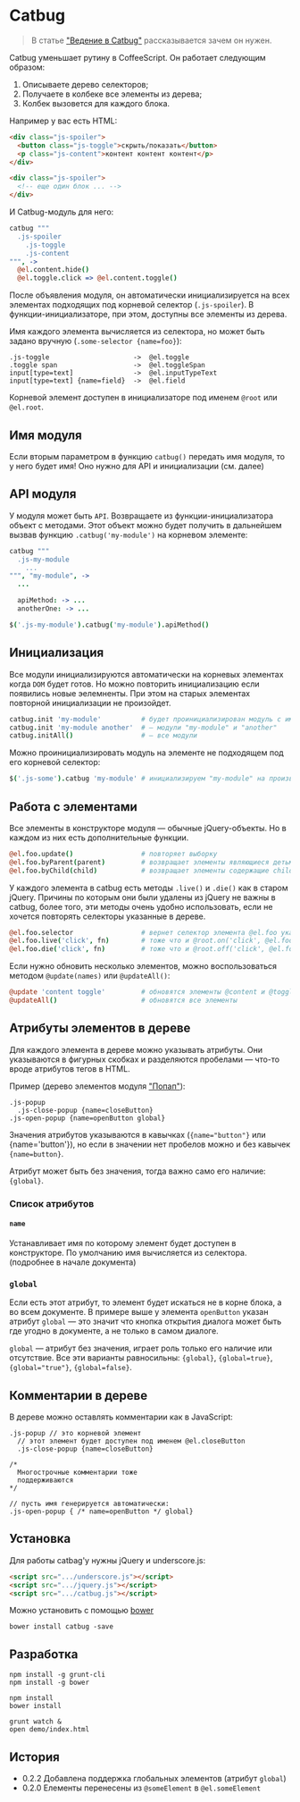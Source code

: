 # Catbug

> В статье
["Ведение в Catbug"](http://pozadi.github.io/2013/05/23/introduction-to-catbug.html)
рассказывается зачем он нужен.

Catbug уменьшает рутину в CoffeeScript. Он работает следующим образом:

  1. Описываете дерево селекторов;
  2. Получаете в колбеке все элементы из дерева;
  3. Колбек вызовется для каждого блока.

Например у вас есть HTML:

```html
<div class="js-spoiler">
  <button class="js-toggle">скрыть/показать</button>
  <p class="js-content">контент контент контент</p>
</div>

<div class="js-spoiler">
  <!-- еще один блок ... -->
</div>
```

И Catbug-модуль для него:

```coffee
catbug """
  .js-spoiler
    .js-toggle
    .js-content
""", ->
  @el.content.hide()
  @el.toggle.click => @el.content.toggle()
```

После объявления модуля, он автоматически инициализируется на всех элементах
подходящих под корневой селектор (`.js-spoiler`). В функции-инициализаторе,
при этом, доступны все элементы из дерева.

Имя каждого элемента вычисляется из селектора, но может быть задано вручную
(`.some-selector {name=foo}`):

    .js-toggle                     ->  @el.toggle
    .toggle span                   ->  @el.toggleSpan
    input[type=text]               ->  @el.inputTypeText
    input[type=text] {name=field}  ->  @el.field

Корневой элемент доступен в инициализаторе под именем `@root` или `@el.root`.


## Имя модуля

Если вторым параметром в функцию `catbug()` передать имя модуля, то у него
будет имя! Оно нужно для API и инициализации (см. далее)


## API модуля

У модуля может быть `API`. Возвращаете из функции-инициализатора объект
с методами. Этот объект можно будет получить в дальнейшем вызвав функцию
`.catbug('my-module')` на корневом элементе:

```coffee
catbug """
  .js-my-module
    ...
""", "my-module", ->
  ...

  apiMethod: -> ...
  anotherOne: -> ...

$('.js-my-module').catbug('my-module').apiMethod()
```

## Инициализация

Все модули инициализируются автоматически на корневых элементах когда `DOM`
будет готов. Но можно повторить инициализацию если появились новые эелемненты.
При этом на старых элементах повторной инициализации не произойдет.

```coffee
catbug.init 'my-module'          # будет проинициализирован модуль с именем "my-module"
catbug.init 'my-module another'  # — модули "my-module" и "another"
catbug.initAll()                 # — все модули
```

Можно проинициализировать модуль на элементе не подходящем под его
корневой селектор:

```coffee
$('.js-some').catbug 'my-module' # инициализируем "my-module" на произвольном элементе
```


## Работа с элементами

Все элементы в конструкторе модуля — обычные jQuery-объекты. Но в каждом из них
есть дополнительные функции.

```coffee
@el.foo.update()                 # повторяет выборку
@el.foo.byParent(parent)         # возвращает элементы являющиеся детьми parent
@el.foo.byChild(child)           # возвращает элементы содержащие child
```

У каждого элемента в catbug есть методы `.live()` и `.die()` как в старом
jQuery. Причины по которым они были удалены из jQuery не важны в catbug,
более того, эти методы очень удобно использовать, если не хочется повторять
селекторы указанные в дереве.

```coffee
@el.foo.selector                 # вернет селектор элемента @el.foo указанный в дереве
@el.foo.live('click', fn)        # тоже что и @root.on('click', @el.foo.selector, fn)
@el.foo.die('click', fn)         # тоже что и @root.off('click', @el.foo.selector, fn)
```

Если нужно обновить несколько элементов, можно
воспользоваться методом `@update(names)` или `@updateAll()`:

```coffee
@update 'content toggle'         # обновятся элементы @content и @toggle
@updateAll()                     # обновятся все элементы
```


## Атрибуты элементов в дереве

Для каждого элемента в дереве можно указывать атрибуты.
Они указываются в фигурных скобках и разделяются пробелами —
что-то вроде атрибутов тегов в HTML.


Пример (дерево элементов модуля ["Попап"](https://github.com/pozadi/catbug/blob/master/demo/popup.html)):

    .js-popup
      .js-close-popup {name=closeButton}
    .js-open-popup {name=openButton global}

Значения атрибутов указываются в кавычках (`{name="button"}` или {name='button'}),
но если в значении нет пробелов можно и без кавычек `{name=button}`.

Атрибут может быть без значения, тогда важно само его наличие: `{global}`.

### Список атрибутов

#### `name`

Устанавливает имя по которому элемент будет доступен в конструкторе.
По умолчанию имя вычисляется из селектора. (подробнее в начале документа)

### `global`

Если есть этот атрибут, то элемент будет искаться не в корне блока, а во всем документе.
В примере выше у элемента `openButton` указан атрибут `global`
— это значит что кнопка открытия
диалога может быть где угодно в документе, а не только в самом диалоге.

`global` — атрибут без значения, играет роль только его наличие или отсутствие.
Все эти варианты равносильны: `{global}`, `{global=true}`, `{global="true"}`, `{global=false}`.



## Комментарии в дереве

В дереве можно оставлять комментарии как в JavaScript:

    .js-popup // это корневой элемент
      // этот элемент будет доступен под именем @el.closeButton
      .js-close-popup {name=closeButton}

    /*
      Многострочные комментарии тоже
      поддерживаются
    */

    // пусть имя генерируется автоматически:
    .js-open-popup { /* name=openButton */ global}







## Установка

Для работы catbag'у нужны jQuery и underscore.js:

```html
<script src=".../underscore.js"></script>
<script src=".../jquery.js"></script>
<script src=".../catbug.js"></script>
```

Можно установить с помощью [bower](http://bower.io/)

    bower install catbug -save

## Разработка

    npm install -g grunt-cli
    npm install -g bower

    npm install
    bower install

    grunt watch &
    open demo/index.html


## История

 - 0.2.2 Добавлена поддержка глобальных элементов (атрибут `global`)
 - 0.2.0 Елементы перенесены из `@someElement` в `@el.someElement`
